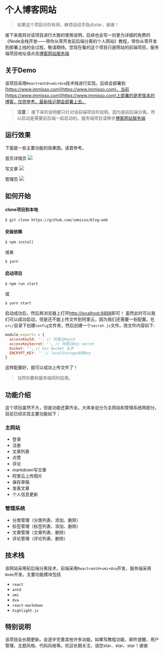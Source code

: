 # 个人博客网站
> 如果这个项目对你有用，麻烦动动手指点star，谢谢！

接下来我将对该项目进行大致的使用说明，后续也会写一份更为详细的免费的《Node全栈开发——带你从零开发前后端分离的个人网站》教程，带你从零开发到部署上线的全过程，敬请期待。您现在看的这个项目只是网站的前端项目，服务端项目地址请点击[博客网站服务端](https://github.com/immisso/blog-server)

## 关于Demo
该项目采用`React+antd+umi+dva`技术栈进行实现。后续会部署到[https://www.immisso.com](https://www.immisso.com)，当前[https://www.immisso.com](https://www.immisso.com)上部署的是老版本的博客，仅供参考。最新版近期会部署上去。


>**注意：** 接下来的说明都只针对该前端项目的说明。因为是前后端分离。所以启动是需要前后端一起启动的。服务端项目请移步[博客网站服务端](https://github.com/immisso/blog-server)

## 运行效果
下面是一些主要功能的效果图。请君参考。

首页详情页
![](https://github.com/immisso/blog-web/blob/feature/public/images/%E9%A6%96%E9%A1%B5%E8%AF%A6%E6%83%85%E9%A1%B5001.gif)

写文章
![](https://github.com/immisso/blog-web/blob/feature/public/images/%E7%BC%96%E8%BE%91%E5%99%A8%E9%A1%B5%E9%9D%A2002.gif)

管理页
![](https://github.com/immisso/blog-web/blob/feature/public/images/%E7%AE%A1%E7%90%86%E9%A1%B5003.gif)

## 如何开始

#### clone项目到本地

```git
$ git clone https://github.com/immisso/blog-web
```

#### 安装依赖

```bash
$ npm install
```
或者
```bash
$ yarn
```
#### 启动项目

```bash
$ npm run start
```
或
```bash
$ yarn start
```
启动成功后，然后再浏览器上打开[http://localhost:8888](http://localhost:8888)即可！
虽然此时可以我们可以成功启动，但是还不能上传文件到阿里云，因为我们还需要一些配置。在`src/`目录下创建`config`文件夹，然后创建一个`secret.js`文件。改文件内容如下:

```javascript
module.exports = {
  accessKeyId: '', // 阿里云Keyid
  accessKeySecret: '', // 阿里云Key secret
  bucket: '', // Oss bucket 名字
  ENCRYPT_KEY: '' // localStorage加密Key
}
```
这样配置好，就可以成功上传文件了！

> 当然你要和服务端同时启用。

## 功能介绍
这个项目虽然不大，但是功能还算齐全。大体来说分为主网站和管理系统两部分。目前已经实现主要功能如下：

### 主网站
+ 登录
+ 注册
+ 文章列表
+ 点赞
+ 评论
+ markdown写文章
+ 阿里云上传图片
+ 保存草稿
+ 发表文章
+ 个人信息更新

### 管理系统
+ 分类管理（分类列表、添加、删除）
+ 标签管理（标签列表、添加、删除）
+ 文章管理（文章列表、删除）
+ 评论管理（评论列表、删除）

## 技术栈

该网站采用前后端分离技术，前端采用`React+antd+umi+dva`开发，服务端采用`Node`开发。主要功能模块包括

+ `react`
+ `antd`
+ `umi`
+ `dva`
+ `react-markdown`
+ `highlight.js`

## 特别说明
该项目会长期更新。会逐步完善其他许多功能。如果写教程功能、邮件提醒、用户管理、主题风格、代码风格等。欢迎长期关注，请您star、star、star！谢谢



